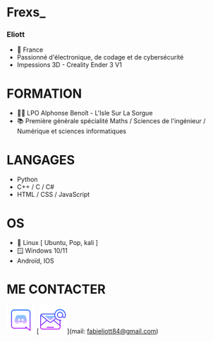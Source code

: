# Frexs_

   ### Eliott 
   
- 📍 France 
-  Passionné d'électronique, de codage et de cybersécurité 
-  Impessions 3D - Creality Ender 3 V1 


# FORMATION 

- 🧑‍🎓​ LPO Alphonse Benoît - L'Isle Sur La Sorgue 
- 📚 Première générale spécialité Maths / Sciences de l'ingénieur / Numérique et sciences informatiques 

# LANGAGES 

- Python 
- C++ / C / C#
- HTML / CSS / JavaScript 

# OS 
- 🐧 Linux [ Ubuntu, Pop, kali ]
- 🪟 Windows 10/11 
- Androïd, IOS

# ME CONTACTER

[![](/icons8-nouveau-logo-discord-64.png)](https://discord.com/Frexs_#7127)
[![](/icons8-email-64.png)](mail: fabieliott84@gmail.com)
